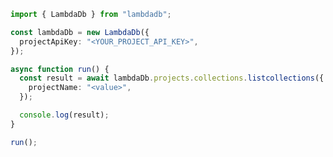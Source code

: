 <!-- Start SDK Example Usage [usage] -->
```typescript
import { LambdaDb } from "lambdadb";

const lambdaDb = new LambdaDb({
  projectApiKey: "<YOUR_PROJECT_API_KEY>",
});

async function run() {
  const result = await lambdaDb.projects.collections.listcollections({
    projectName: "<value>",
  });

  console.log(result);
}

run();

```
<!-- End SDK Example Usage [usage] -->